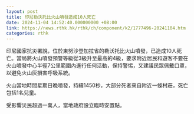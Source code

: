 ```yaml
---
layout: post
title: 印尼勒沃托比火山噴發造成10人死亡
date: 2024-11-04 14:52:40.000000000 +08:00
link: https://news.rthk.hk/rthk/ch/component/k2/1777496-20241104.htm
categories: rthk
---
```


印尼國家抗災署說，位於東努沙登加拉省的勒沃托比火山噴發，已造成10人死亡。當局將火山噴發預警等級從3級升至最高的4級，要求附近居民和遊客不要在火山噴發中心半徑7公里範圍內進行任何活動，保持警惕，又建議民眾佩戴口罩，以避免火山灰損害呼吸系統。

火山當地時間星期日晚噴發，持續1450秒，大部分死者來自附近一條村莊，死亡包括1名兒童。

受影響災民超過一萬人，當地政府設立臨時安置點。
